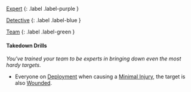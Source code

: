 
[Expert](Game/Progress#Expert)
{: .label .label-purple }

[Detective](Game/Detective)
{: .label .label-blue }

[Team](Game/Progress#Team)
{: .label .label-green }
#### Takedown Drills
*You've trained your team to be experts in bringing down even the most hardy targets.*
* Everyone on [Deployment](Game/Deployment) when causing a [Minimal Injury](Game/Core/Injury#Minimal%20Injury), the target is also [Wounded](Game/Core/Effects#Wounded).
